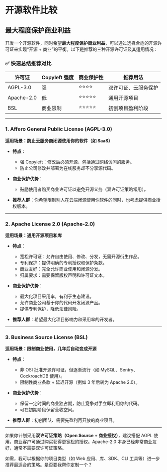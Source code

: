 # 开源软件比较

## 最大程度保护商业利益

开发一个开源软件，同时希望**最大程度保护商业利益**，可以通过选择合适的开源许可证来实现“开源 + 商业”的平衡。以下是推荐的三种开源许可证及其适用情况：

### ✅ 快速总结推荐对比

| 许可证   | Copyleft 强度 | 商业保护性 | 推荐用法             |
| -------- | ------------- | ---------- | -------------------- |
| AGPL-3.0 | 强            | ⭐⭐⭐⭐   | 双许可证、云服务保护 |
| Apache-2.0 | 低            | ⭐⭐⭐⭐⭐ | 通用开源项目        |
| BSL      | 商业限制      | ⭐⭐⭐⭐⭐ | 初创项目盈利阶段     |

---

### **1. Affero General Public License (AGPL-3.0)**

**适用场景：防止云服务商闭源使用你的软件（如 SaaS）**

- **特点**：

  - 强 Copyleft：修改后必须开源，包括通过网络访问的服务。
  - 防止公司修改并部署为在线服务却不分享源代码。

- **商业保护优势**：

  - 鼓励使用者购买商业许可证以避免开源义务（双许可证策略常用）。

- **推荐人群**：你希望限制别人在云端闭源使用你软件的同时，也考虑提供商业授权版本。

---

### **2. Apache License 2.0 (Apache-2.0)**

**适用场景：通用开源项目和库**

- **特点**：

  - 宽松许可证：允许自由使用、修改、分发，无需开源衍生作品。
  - 专利保护：提供明确的专利授权和保护条款。
  - 商业友好：完全允许商业使用和闭源分发。
  - 归属要求：需要保留版权声明和许可证文本。

- **商业保护优势**：

  - 最大化项目采用率，有利于生态建设。
  - 允许商业公司基于你的代码开发闭源产品。
  - 提供专利保护，降低法律风险。

- **推荐人群**：希望最大化项目影响力和采用率的开发者。

---

### **3. Business Source License (BSL)**

**适用场景：限制商业使用，几年后自动变成开源**

- **特点**：

  - 非 OSI 批准开源许可证，但逐渐流行（如 MySQL、Sentry、CockroachDB 使用）。
  - 限制性商业条款 + 延迟开源（例如 3 年后转为 Apache 2.0）。

- **商业保护优势**：

  - 保留一定时间的商业独占期，防止竞争对手立即利用你的代码。
  - 可在初期阶段保留营收空间。

- **推荐人群**：初创团队、需要先盈利再开放的商业项目。

---

如果你计划采用**双许可证策略（Open Source + 商业授权）**，建议搭配 AGPL 使用，商业客户可通过购买获得更宽松的授权。Apache-2.0 本身已经非常商业友好，通常不需要双许可证策略。

如需，我可以根据你的项目类型（如 Web 应用、库、SDK、CLI 工具等）进一步推荐最适合的策略。是否要我帮你定制一个？
